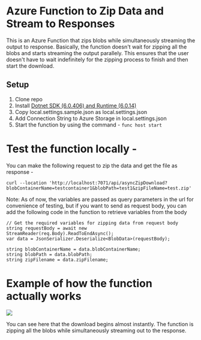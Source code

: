 # Azure Function to Zip Data and Stream to Responses

This is an Azure Function that zips blobs while simultaneously streaming the output to response.
Basically, the function doesn't wait for zipping all the blobs and starts streaming the output parallely.
This ensures that the user doesn't have to wait indefinitely for the zipping process to finish and then start the download.

## Setup

1. Clone repo
2. Install [Dotnet SDK (6.0.406) and Runtime (6.0.14)](https://dotnet.microsoft.com/en-us/download/dotnet/6.0)
3. Copy local.settings.sample.json as local.settings.json
3. Add Connection String to Azure Storage in local.settings.json
3. Start the function by using the command - `func host start`

# Test the function locally - 

You can make the following request to zip the data and get the file as response - 
```
curl --location 'http://localhost:7071/api/asyncZipDownload?blobContainerName=testcontainer1&blobPath=test1&zipFileName=test.zip'
```

Note: As of now, the variables are passed as query parameters in the url for convenience of testing, but if you want to send as request body, you can add the following code in the function to retrieve variables from the body
```
// Get the required variables for zipping data from request body
string requestBody = await new StreamReader(req.Body).ReadToEndAsync();
var data = JsonSerializer.Deserialize<BlobData>(requestBody);

string blobContainerName = data.blobContainerName;
string blobPath = data.blobPath;
string zipFilename = data.zipFilename;
```

# Example of how the function actually works

<img src="./public/zipSampelDownload.gif"></img>

You can see here that the download begins almost instantly. The function is zipping all the blobs while simultaneously streaming out to the response.